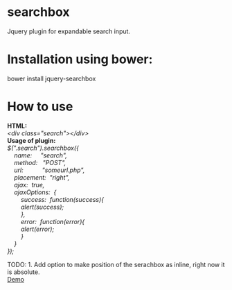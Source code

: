 searchbox
=========

Jquery plugin for expandable search input.

Installation using bower:
========================
bower install jquery-searchbox <br>

How to use
==========

  <b>HTML:</b><br>
  <i>&lt;div class="search"&gt;&lt;/div&gt;<br/></i>
  <b>Usage of plugin:</b><br>
  <i>$(".search").searchbox({<br>
      &nbsp;&nbsp;&nbsp;&nbsp;name:&nbsp;&nbsp;&nbsp;&nbsp;&nbsp;"search",<br>
      &nbsp;&nbsp;&nbsp;&nbsp;method:&nbsp;&nbsp;&nbsp;"POST",<br>
      &nbsp;&nbsp;&nbsp;&nbsp;url:&nbsp;&nbsp;&nbsp;&nbsp;&nbsp;&nbsp;&nbsp;&nbsp;&nbsp;&nbsp;&nbsp;"someurl.php",<br>
      &nbsp;&nbsp;&nbsp;&nbsp;placement:&nbsp;&nbsp;"right",<br>
      &nbsp;&nbsp;&nbsp;&nbsp;ajax:&nbsp;&nbsp;true,<br>
      &nbsp;&nbsp;&nbsp;&nbsp;ajaxOptions:&nbsp;&nbsp;{<br>
      &nbsp;&nbsp;&nbsp;&nbsp;&nbsp;&nbsp;&nbsp;&nbsp;success:&nbsp;&nbsp;function(success){<br>
      &nbsp;&nbsp;&nbsp;&nbsp;&nbsp;&nbsp;&nbsp;&nbsp;alert(success);<br>
      &nbsp;&nbsp;&nbsp;&nbsp;&nbsp;&nbsp;&nbsp;&nbsp;},<br>
      &nbsp;&nbsp;&nbsp;&nbsp;&nbsp;&nbsp;&nbsp;&nbsp;error:&nbsp;&nbsp;function(error){<br>
      &nbsp;&nbsp;&nbsp;&nbsp;&nbsp;&nbsp;&nbsp;&nbsp;alert(error);<br>
      &nbsp;&nbsp;&nbsp;&nbsp;&nbsp;&nbsp;&nbsp;&nbsp;}<br>
      &nbsp;&nbsp;&nbsp;&nbsp;}<br>
  });</i>

TODO: 
    1. Add option to make position of the serachbox as inline, right now it is absolute.
<br>
<a href="http://jsfiddle.net/Lw3CN/24/embedded/result/">Demo</a>
